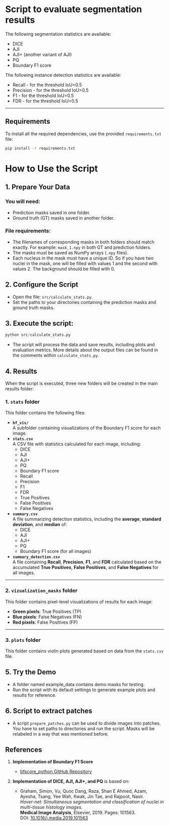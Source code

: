 # Script to evaluate segmentation results

The following segmentation statistics are available:
- DICE
- AJI
- AJI+ (another variant of AJI)
- PQ
- Boundary F1 score
      
The following instance detection statistics are available:
- Recall -  for the threshold IoU=0.5 
- Precision -  for the threshold IoU=0.5 
- F1 -  for the threshold IoU=0.5 
- FDR -  for the threshold IoU=0.5 

---

## Requirements

To install all the required dependencies, use the provided `requirements.txt` file:

```bash
pip install -r requirements.txt
```

# How to Use the Script

## 1. Prepare Your Data

### You will need:
- Prediction masks saved in one folder.
- Ground truth (GT) masks saved in another folder.

### File requirements:
- The filenames of corresponding masks in both folders should match exactly. For example: `mask_1.npy` in both GT and prediction folders.
- The masks must be saved as NumPy arrays (`.npy` files).
- Each nucleus in the mask must have a unique ID. So if you have two nuclei in the mask, one will be filled with values 1 and the second with values 2. The background should be filled with 0.

## 2. Configure the Script
- Open the file: `src/calculate_stats.py`.
- Set the paths to your directories containing the prediction masks and ground truth masks.

## 3. Execute the script:

```python
python src/calculate_stats.py
```
- The script will process the data and save results, including plots and evaluation metrics. More details about the output files can be found in the comments within `calculate_stats.py`.

## 4. Results

When the script is executed, three new folders will be created in the main results folder:

### 1. **`stats` folder**  
This folder contains the following files:
- **`bf_vis/`**  
  A subfolder containing visualizations of the Boundary F1 score for each image.
- **`stats.csv`**  
  A CSV file with statistics calculated for each image, including:
  - DICE  
  - AJI  
  - AJI+  
  - PQ  
  - Boundary F1 score  
  - Recall  
  - Precision  
  - F1  
  - FDR  
  - True Positives  
  - False Positives  
  - False Negatives
- **`summary.csv`**  
  A file summarizing detection statistics, including the **average**, **standard deviation**, and **median** of:
  - DICE  
  - AJI  
  - AJI+  
  - PQ  
  - Boundary F1 score (for all images)
- **`summary_detection.csv`**  
  A file containing **Recall**, **Precision**, **F1**, and **FDR** calculated based on the accumulated **True Positives**, **False Positives**, and **False Negatives** for all images.

---

### 2. **`vizualization_masks` folder**  
This folder contains pixel-level visualizations of results for each image:
- **Green pixels**: True Positives (TP)  
- **Blue pixels**: False Negatives (FN)  
- **Red pixels**: False Positives (FP)

---

### 3. **`plots` folder**  
This folder contains violin plots generated based on data from the `stats.csv` file.

## 5. Try the Demo
- A folder named example_data contains demo masks for testing.
- Run the script with its default settings to generate example plots and results for reference.

## 6. Script to extract patches
- A script `prepare_patches.py` can be used to divide images into patches. You have to set paths to directories and run the script. Masks will be relabeled in a way that was mentioned before.
  
## References

1. **Implementation of Boundary F1 Score**  
   - [bfscore_python GitHub Repository](https://github.com/minar09/bfscore_python)

2. **Implementation of DICE, AJI, AJI+, and PQ** is based on:  

   - Graham, Simon, Vu, Quoc Dang, Raza, Shan E Ahmed, Azam, Ayesha, Tsang, Yee Wah, Kwak, Jin Tae, and Rajpoot, Nasir.  
     *Hover-net: Simultaneous segmentation and classification of nuclei in multi-tissue histology images.*  
     **Medical Image Analysis**, Elsevier, 2019. Pages: 101563.  
     DOI: [10.1016/j.media.2019.101563](https://doi.org/10.1016/j.media.2019.101563)

